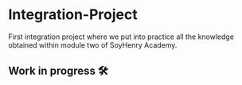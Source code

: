 # Integration-Project
 First integration project where we put into practice all the knowledge obtained within module two of SoyHenry Academy.

## Work in progress 🛠


